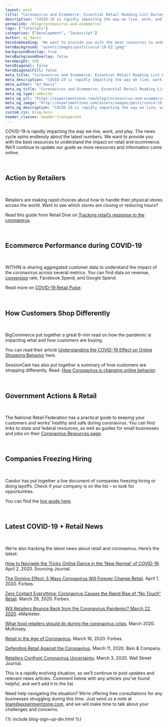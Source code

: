 ```yaml
---
layout: post
title: "Coronavirus and Ecommerce: Essential Retail Reading List During this Historic Time"
description: "COVID-19 is rapidly impacting the way we live, work, and play. We want to provide you with the best resources to understand the impact on retail and ecommerce."
permalink: /blog/coronavirus-and-ecommerce/
tags: ["Tutorials"]
categories: ["Development", "Javascript"]
author: aj_davis
heroSubHeading: "We want to provide you with the best resources to understand the impact on retail and ecommerce. We’ll continue to update our guide as more resources and information come online."
heroBackground: "assets/images/posts/covid-19-EZ.jpeg"
backgroundOverlay: true
heroBackgroundOverlay: false
heroHeight: 550
heroDiagonal: false
heroDiagonalFill: false
meta_title: "Coronavirus and Ecommerce: Essential Retail Reading List During this Historic Time"
meta_description: "COVID-19 is rapidly impacting the way we live, work, and play. The news cycle spins endlessly about the latest numbers. We want to provide you with the best resources to understand the impact on retail and ecommerce. We’ll continue to update our guide as more resources and information come online."
meta_author: "AJ Davis"
meta_og_title: "Coronavirus and Ecommerce: Essential Retail Reading List During this Historic Time"
meta_og_type: website
meta_og_url: "https://experimentzone.com/blog/coronavirus-and-ecommerce/"
meta_og_image: "http://experimentzone.com/assets/images/posts/covid-19-EZ.jpeg"
meta_og_description: "COVID-19 is rapidly impacting the way we live, work, and play. The news cycle spins endlessly about the latest numbers. We want to provide you with the best resources to understand the impact on retail and ecommerce. We’ll continue to update our guide as more resources and information come online."
custom_css: blog-hero
header_classes: header-transparent
---
```


COVID-19 is rapidly impacting the way we live, work, and play. The news cycle spins endlessly about the latest numbers. We want to provide you with the best resources to understand the impact on retail and ecommerce. We’ll continue to update our guide as more resources and information come online.

&nbsp;

## Action by Retailers

&nbsp;

Retailers are making rapid choices about how to handle their physical stores across the world. Want to see which stores are closing or reducing hours?

Read this guide from Retail Dive on [Tracking retail’s response to the coronavirus](https://www.retaildive.com/news/tracking-retails-response-to-the-coronavirus/574216/).

&nbsp;

## Ecommerce Performance during COVID-19

&nbsp;

WITHIN is sharing aggregated customer data to understand the impact of the coronavirus across several metrics. You can find data on revenue, <a class="glossary-word" href="https://experimentzone.com/support/glossary/#Conversion">conversion</a> rate, Facebook Spend, and Google Spend.

Read more on [COVID-19 Retail Pulse](https://go.within.co/retail-pulse/).

&nbsp;

## How Customers Shop Differently

&nbsp;

BigCommerce put together a great 6-min read on how the pandemic is impacting what and how customers are buying.

You can read their article [Understanding the COVID-19 Effect on Online Shopping Behavior](https://www.bigcommerce.com/blog/covid-19-ecommerce/#changes-in-revenue-across-ecommerce) here.

SessionCam has also put together a summary of how customers are shopping differently. Read: [How Coronavirus is changing online behavior](https://sessioncam.com/how-coronavirus-is-changing-online-behaviour/).

&nbsp;

## Government Actions & Retail

&nbsp;

The National Retail Federation has a practical guide to keeping your customers and works’ healthy and safe during coronavirus. You can find links to state and federal resources, as well as guides for small businesses and jobs on their [Coronavirus Resources page](https://nrf.com/resources/retail-safety-and-security-tools/coronavirus-resources-retailers).

&nbsp;

## Companies Freezing Hiring

&nbsp;

Candor has put together a live document of companies freezing hiring or doing layoffs. Check if your company is on the list – or look for opportunities.

You can find the [live guide here](https://candor.co/hiring-freezes/).

&nbsp;

## Latest COVID-19 + Retail News

&nbsp;

We’re also tracking the latest news about retail and coronavirus. Here’s the latest:

[How to Navigate the Tricky Online Dance in the ‘New Normal’ of COVID-19](https://sourcingjournal.com/topics/lifestyle-monitor/cotton-incorporated-online-shopping-coronavirus-millennials-bopis-edited-instagram-203514/). April 2, 2020. Sourcing Journal.

[The Domino Effect: 5 Ways Coronavirus Will Forever Change Retail](https://www.forbes.com/sites/christopherwalton/2020/04/01/the-domino-effect-5-ways-coronavirus-will-forever-change-retail/#49f4e87866be). April 1, 2020. Forbes.

[Zero Contact Everything: Coronavirus Causes the Rapid Rise of “No Touch” Retail](https://www.forbes.com/sites/jonbird1/2020/03/29/zero-contact-everything-coronavirus-causes-the-rapid-rise-of-no-touch-retail/#4145250838cf). March 29, 2020. Forbes.

[Will Retailers Bounce Back from the Coronavirus Pandemic? March 22, 2020](https://www.emarketer.com/content/will-retailers-bounce-back-from-the-coronavirus-pandemic). eMarketer.

[What food retailers should do during the coronavirus crisis](https://www.mckinsey.com/industries/retail/our-insights/what-food-retailers-should-do-during-the-coronavirus-crisis). March 2020. McKinsey.

[Retail in the Age of Coronavirus](https://www.forbes.com/sites/neilstern/2020/03/16/retail-in-the-age-of-coronavirus/#4e7646b2490c). March 16, 2020. Forbes.

[Defending Retail Against the Coronavirus](https://www.bain.com/insights/defending-retail-against-the-coronavirus/). March 11, 2020. Bain & Company.

[Retailers Confront Coronavirus Uncertainty](https://www.wsj.com/articles/retailers-confront-coronavirus-uncertainty-11583235300). March 3, 2020. Wall Street Journal.

This is a rapidly evolving situation, so we’ll continue to post updates and relevant news articles. Comment below with any articles you’ve found helpful, and we’ll add it to the list.

Need help navigating the situation? We’re offering free consultations for any businesses struggling during this time. Just send us a note at [team@experimentzone.com](mailto:team@experimentzone.com), and we will make time to talk about your challenges and concerns.

{% include blog-sign-up-div.html %}
<!-- {% include page-teardown-cta.html
heading=site.params.page_teardown_cta.heading
subheading=site.params.page_teardown_cta.subheading
%} -->
